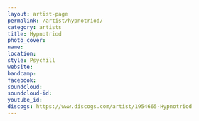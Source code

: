 ```yaml
---
layout: artist-page
permalink: /artist/hypnotriod/
category: artists
title: Hypnotriod
photo_cover: 
name: 
location: 
style: Psychill
website: 
bandcamp: 
facebook: 
soundcloud: 
soundcloud-id: 
youtube_id: 
discogs: https://www.discogs.com/artist/1954665-Hypnotriod
---
```

